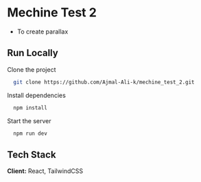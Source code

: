 
# Mechine Test 2

- To create parallax



## Run Locally

Clone the project

```bash
  git clone https://github.com/Ajmal-Ali-k/mechine_test_2.git
```



Install dependencies

```bash
  npm install
```

Start the server

```bash
  npm run dev
```


## Tech Stack

**Client:** React,  TailwindCSS

